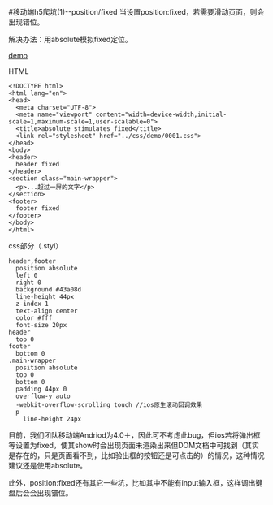 #移动端h5爬坑(1)--position/fixed
当设置position:fixed，若需要滑动页面，则会出现错位。

解决办法：用absolute模拟fixed定位。

[demo](https://julielee77.github.io/demo/0001.html)

HTML

```
<!DOCTYPE html>
<html lang="en">
<head>
  <meta charset="UTF-8">
  <meta name="viewport" content="width=device-width,initial-scale=1,maximum-scale=1,user-scalable=0">
  <title>absolute stimulates fixed</title>
  <link rel="stylesheet" href="../css/demo/0001.css">
</head>
<body>
<header>
  header fixed
</header>
<section class="main-wrapper">
  <p>...超过一屏的文字</p>
</section>
<footer>
  footer fixed
</footer>
</body>
</html>
```
css部分（.styl）

```
header,footer
  position absolute
  left 0
  right 0
  background #43a08d
  line-height 44px
  z-index 1
  text-align center
  color #fff
  font-size 20px
header
  top 0
footer
  bottom 0
.main-wrapper
  position absolute
  top 0
  bottom 0
  padding 44px 0
  overflow-y auto
  -webkit-overflow-scrolling touch //ios原生滚动回调效果
  p
    line-height 24px
```

目前，我们团队移动端Andriod为4.0＋，因此可不考虑此bug，但ios若将弹出框等设置为fixed，使其show时会出现页面未渲染出来但DOM文档中可找到（其实是存在的，只是页面看不到，比如验出框的按钮还是可点击的）的情况，这种情况建议还是使用absolute。
此外，position:fixed还有其它一些坑，比如其中不能有input输入框，这样调出键盘后会会出现错位。